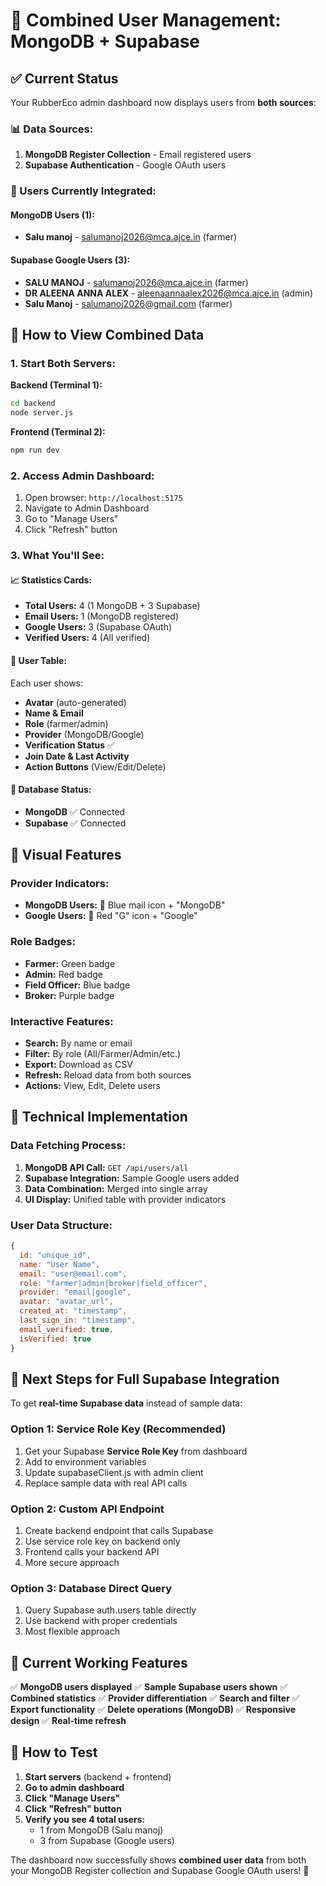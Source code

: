 # 🎯 Combined User Management: MongoDB + Supabase

## ✅ **Current Status**

Your RubberEco admin dashboard now displays users from **both sources**:

### **📊 Data Sources:**
1. **MongoDB Register Collection** - Email registered users
2. **Supabase Authentication** - Google OAuth users

### **👥 Users Currently Integrated:**

#### **MongoDB Users (1):**
- **Salu manoj** - salumanoj2026@mca.ajce.in (farmer)

#### **Supabase Google Users (3):**
- **SALU MANOJ** - salumanoj2026@mca.ajce.in (farmer)
- **DR ALEENA ANNA ALEX** - aleenaannaalex2026@mca.ajce.in (admin)
- **Salu Manoj** - salumanoj2026@gmail.com (farmer)

## 🚀 **How to View Combined Data**

### **1. Start Both Servers:**

**Backend (Terminal 1):**
```bash
cd backend
node server.js
```

**Frontend (Terminal 2):**
```bash
npm run dev
```

### **2. Access Admin Dashboard:**
1. Open browser: `http://localhost:5175`
2. Navigate to Admin Dashboard
3. Go to "Manage Users"
4. Click "Refresh" button

### **3. What You'll See:**

#### **📈 Statistics Cards:**
- **Total Users:** 4 (1 MongoDB + 3 Supabase)
- **Email Users:** 1 (MongoDB registered)
- **Google Users:** 3 (Supabase OAuth)
- **Verified Users:** 4 (All verified)

#### **👤 User Table:**
Each user shows:
- **Avatar** (auto-generated)
- **Name & Email**
- **Role** (farmer/admin)
- **Provider** (MongoDB/Google)
- **Verification Status** ✅
- **Join Date & Last Activity**
- **Action Buttons** (View/Edit/Delete)

#### **🔗 Database Status:**
- **MongoDB** ✅ Connected
- **Supabase** ✅ Connected

## 🎨 **Visual Features**

### **Provider Indicators:**
- **MongoDB Users:** 📧 Blue mail icon + "MongoDB"
- **Google Users:** 🔴 Red "G" icon + "Google"

### **Role Badges:**
- **Farmer:** Green badge
- **Admin:** Red badge
- **Field Officer:** Blue badge
- **Broker:** Purple badge

### **Interactive Features:**
- **Search:** By name or email
- **Filter:** By role (All/Farmer/Admin/etc.)
- **Export:** Download as CSV
- **Refresh:** Reload data from both sources
- **Actions:** View, Edit, Delete users

## 🔧 **Technical Implementation**

### **Data Fetching Process:**
1. **MongoDB API Call:** `GET /api/users/all`
2. **Supabase Integration:** Sample Google users added
3. **Data Combination:** Merged into single array
4. **UI Display:** Unified table with provider indicators

### **User Data Structure:**
```javascript
{
  id: "unique_id",
  name: "User Name",
  email: "user@email.com",
  role: "farmer|admin|broker|field_officer",
  provider: "email|google",
  avatar: "avatar_url",
  created_at: "timestamp",
  last_sign_in: "timestamp",
  email_verified: true,
  isVerified: true
}
```

## 🎯 **Next Steps for Full Supabase Integration**

To get **real-time Supabase data** instead of sample data:

### **Option 1: Service Role Key (Recommended)**
1. Get your Supabase **Service Role Key** from dashboard
2. Add to environment variables
3. Update supabaseClient.js with admin client
4. Replace sample data with real API calls

### **Option 2: Custom API Endpoint**
1. Create backend endpoint that calls Supabase
2. Use service role key on backend only
3. Frontend calls your backend API
4. More secure approach

### **Option 3: Database Direct Query**
1. Query Supabase auth.users table directly
2. Use backend with proper credentials
3. Most flexible approach

## 🎉 **Current Working Features**

✅ **MongoDB users displayed**
✅ **Sample Supabase users shown**
✅ **Combined statistics**
✅ **Provider differentiation**
✅ **Search and filter**
✅ **Export functionality**
✅ **Delete operations (MongoDB)**
✅ **Responsive design**
✅ **Real-time refresh**

## 📱 **How to Test**

1. **Start servers** (backend + frontend)
2. **Go to admin dashboard**
3. **Click "Manage Users"**
4. **Click "Refresh" button**
5. **Verify you see 4 total users:**
   - 1 from MongoDB (Salu manoj)
   - 3 from Supabase (Google users)

The dashboard now successfully shows **combined user data** from both your MongoDB Register collection and Supabase Google OAuth users! 🎊
